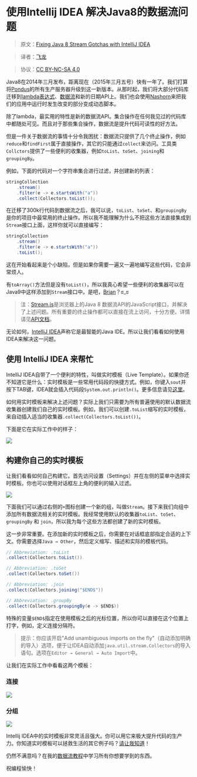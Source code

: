 # 使用Intellij IDEA 解决Java8的数据流问题

> 原文：[Fixing Java 8 Stream Gotchas with IntelliJ IDEA](http://winterbe.com/posts/2015/03/05/fixing-java-8-stream-gotchas-with-intellij-idea/) 

> 译者：[飞龙](https://github.com/wizardforcel)  

> 协议：[CC BY-NC-SA 4.0](http://creativecommons.org/licenses/by-nc-sa/4.0/)

Java8在2014年三月发布，距离现在（2015年三月五号）快有一年了。我们打算将[Pondus](http://www.pondus.de/)的所有生产服务器升级到这一新版本。从那时起，我们将大部分代码库迁移到[lambda表达式](ch1.md)、[数据流](ch2.md)和新的日期API上。我们也会使用[Nashorn](ch3.md)来把我们的应用中运行时发生改变的部分变成动态脚本。

除了lambda，最实用的特性是新的数据流API。集合操作在任何我见过的代码库中都随处可见。而且对于那些集合操作，数据流是提升代码可读性的好方法。

但是一件关于数据流的事情十分令我困扰：数据流只提供了几个终止操作，例如`reduce`和`findFirst`属于直接操作，其它的只能通过`collect`来访问。工具类`Collctors`提供了一些便利的收集器，例如`toList`、`toSet`、`joining`和`groupingBy`。

例如，下面的代码对一个字符串集合进行过滤，并创建新的列表：

```java
stringCollection
    .stream()
    .filter(e -> e.startsWith("a"))
    .collect(Collectors.toList());
```

在迁移了300k行代码到数据流之后，我可以说，`toList`、`toSet`、和`groupingBy`是你的项目中最常用的终止操作。所以我不能理解为什么不把这些方法直接集成到`Stream`接口上面，这样你就可以直接编写：

```java
stringCollection
    .stream()
    .filter(e -> e.startsWith("a"))
    .toList();
```

这在开始看起来是个小缺陷，但是如果你需要一遍又一遍地编写这些代码，它会非常烦人。

有`toArray()`方法但是没有`toList()`，所以我真心希望一些便利的收集器可以在Java9中这样添加到`Stream`接口中。是吧，[Brian](https://twitter.com/briangoetz)？ಠ_ಠ

> 注：[Stream.js](https://github.com/winterbe/streamjs)是浏览器上的Java 8 数据流API的JavaScript接口，并解决了上述问题。所有重要的终止操作都可以直接在流上访问，十分方便。详情请见[API文档](https://github.com/winterbe/streamjs/blob/master/APIDOC.md#groupingbykeymapper)。

无论如何，[IntelliJ IDEA](https://www.jetbrains.com/idea/)声称它是最智能的Java IDE。所以让我们看看如何使用IDEA来解决这一问题。

## 使用 IntelliJ IDEA 来帮忙

IntelliJ IDEA自带了一个便利的特性，叫做实时模板（Live Template）。如果你还不知道它是什么：实时模板是一些常用代码段的快捷方式。例如，你键入`sout`并按下TAB键，IDEA就会插入代码段`System.out.println()`。更多信息请见[这里](https://www.jetbrains.com/idea/help/live-templates.html)。

如何用实时模板来解决上述问题？实际上我们只需要为所有普遍使用的默认数据流收集器创建我们自己的实时模板。例如，我们可以创建`.toList`缩写的实时模板，来自动插入适当的收集器`.collect(Collectors.toList())`。

下面是它在实际工作中的样子：

![](http://winterbe.com/image/posts/livetemplate-streams1.gif)

## 构建你自己的实时模板

让我们看看如何自己构建它。首先访问设置（Settings）并在左侧的菜单中选择实时模板。你也可以使用对话框左上角的便利的输入过滤。

![](http://winterbe.com/image/posts/livetemplate-settings.png)

下面我们可以通过右侧的`+`图标创建一个新的组，叫做`Stream`。接下来我们向组中添加所有数据流相关的实时模板。我经常使用默认的收集器`toList`、`toSet`、`groupingBy` 和 `join`，所以我为每个这些方法都创建了新的实时模板。

这一步非常重要。在添加新的实时模板之后，你需要在对话框底部指定合适的上下文。你需要选择`Java → Other`，然后定义缩写、描述和实际的模板代码。

```java
// Abbreviation: .toList
.collect(Collectors.toList())

// Abbreviation: .toSet
.collect(Collectors.toSet())

// Abbreviation: .join
.collect(Collectors.joining("$END$"))

// Abbreviation: .groupBy
.collect(Collectors.groupingBy(e -> $END$))
```

特殊的变量`$END$`指定在使用模板之后的光标位置，所以你可以直接在这个位置上打字，例如，定义连接分隔符。

> 提示：你应该开启"Add unambiguous imports on the fly"（自动添加明确的导入）选项，便于让IDEA自动添加`java.util.stream.Collectors`的导入语句。选项在`Editor → General → Auto Import`中。

让我们在实际工作中看看这两个模板：

### 连接

![](http://winterbe.com/image/posts/livetemplate-streams2.gif)

### 分组

![](http://winterbe.com/image/posts/livetemplate-streams3.gif)

Intellij IDEA中的实时模板非常灵活且强大。你可以用它来极大提升代码的生产力。你知道实时模板可以拯救生活的其它例子吗？[请让我知道](http://winterbe.com/contact/)！

仍然不满意吗？在我的[数据流教程](ch1.md)中学习所有你想要学到的东西。

祝编程愉快！
